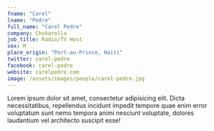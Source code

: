 ```yaml
---
fname: "Carel"
lname: "Pedre"
full_name: "Carel Pedre"
company: Chokarella
job_title: Radio/TV Host
sex: M
place_origin: "Port-au-Prince, Haiti"
twitter: carel-pedre
facebook: carel-pedre
website: carelpedre.com
image: /assets/images/people/carel-pedre.jpg
---
```

Lorem ipsum dolor sit amet, consectetur adipisicing elit. Dicta necessitatibus, repellendus incidunt impedit tempore quae enim error voluptatum sunt nemo tempora animi nesciunt voluptate, dolores laudantium vel architecto suscipit esse!
